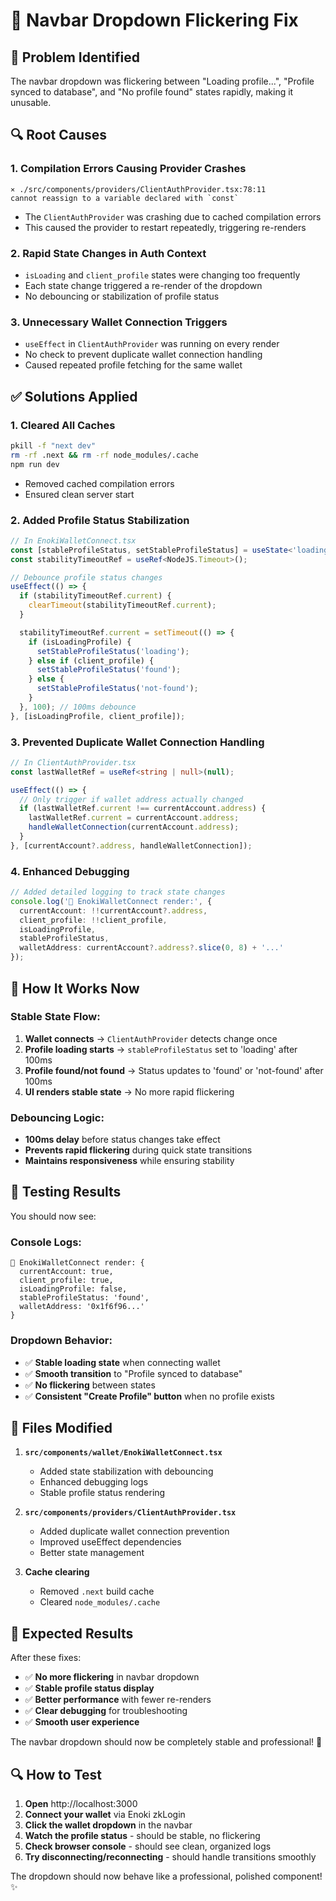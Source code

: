 # 🔧 Navbar Dropdown Flickering Fix

## 🐛 **Problem Identified**

The navbar dropdown was flickering between "Loading profile...", "Profile synced to database", and "No profile found" states rapidly, making it unusable.

## 🔍 **Root Causes**

### **1. Compilation Errors Causing Provider Crashes**
```
⨯ ./src/components/providers/ClientAuthProvider.tsx:78:11
cannot reassign to a variable declared with `const`
```
- The `ClientAuthProvider` was crashing due to cached compilation errors
- This caused the provider to restart repeatedly, triggering re-renders

### **2. Rapid State Changes in Auth Context**
- `isLoading` and `client_profile` states were changing too frequently
- Each state change triggered a re-render of the dropdown
- No debouncing or stabilization of profile status

### **3. Unnecessary Wallet Connection Triggers**
- `useEffect` in `ClientAuthProvider` was running on every render
- No check to prevent duplicate wallet connection handling
- Caused repeated profile fetching for the same wallet

## ✅ **Solutions Applied**

### **1. Cleared All Caches**
```bash
pkill -f "next dev"
rm -rf .next && rm -rf node_modules/.cache
npm run dev
```
- Removed cached compilation errors
- Ensured clean server start

### **2. Added Profile Status Stabilization**
```typescript
// In EnokiWalletConnect.tsx
const [stableProfileStatus, setStableProfileStatus] = useState<'loading' | 'found' | 'not-found'>('loading');
const stabilityTimeoutRef = useRef<NodeJS.Timeout>();

// Debounce profile status changes
useEffect(() => {
  if (stabilityTimeoutRef.current) {
    clearTimeout(stabilityTimeoutRef.current);
  }

  stabilityTimeoutRef.current = setTimeout(() => {
    if (isLoadingProfile) {
      setStableProfileStatus('loading');
    } else if (client_profile) {
      setStableProfileStatus('found');
    } else {
      setStableProfileStatus('not-found');
    }
  }, 100); // 100ms debounce
}, [isLoadingProfile, client_profile]);
```

### **3. Prevented Duplicate Wallet Connection Handling**
```typescript
// In ClientAuthProvider.tsx
const lastWalletRef = useRef<string | null>(null);

useEffect(() => {
  // Only trigger if wallet address actually changed
  if (lastWalletRef.current !== currentAccount.address) {
    lastWalletRef.current = currentAccount.address;
    handleWalletConnection(currentAccount.address);
  }
}, [currentAccount?.address, handleWalletConnection]);
```

### **4. Enhanced Debugging**
```typescript
// Added detailed logging to track state changes
console.log('🔄 EnokiWalletConnect render:', {
  currentAccount: !!currentAccount?.address,
  client_profile: !!client_profile,
  isLoadingProfile,
  stableProfileStatus,
  walletAddress: currentAccount?.address?.slice(0, 8) + '...'
});
```

## 🎯 **How It Works Now**

### **Stable State Flow:**
1. **Wallet connects** → `ClientAuthProvider` detects change once
2. **Profile loading starts** → `stableProfileStatus` set to 'loading' after 100ms
3. **Profile found/not found** → Status updates to 'found' or 'not-found' after 100ms
4. **UI renders stable state** → No more rapid flickering

### **Debouncing Logic:**
- **100ms delay** before status changes take effect
- **Prevents rapid flickering** during quick state transitions
- **Maintains responsiveness** while ensuring stability

## 🧪 **Testing Results**

You should now see:

### **Console Logs:**
```
🔄 EnokiWalletConnect render: {
  currentAccount: true,
  client_profile: true,
  isLoadingProfile: false,
  stableProfileStatus: 'found',
  walletAddress: '0x1f6f96...'
}
```

### **Dropdown Behavior:**
- ✅ **Stable loading state** when connecting wallet
- ✅ **Smooth transition** to "Profile synced to database"
- ✅ **No flickering** between states
- ✅ **Consistent "Create Profile" button** when no profile exists

## 🔧 **Files Modified**

1. **`src/components/wallet/EnokiWalletConnect.tsx`**
   - Added state stabilization with debouncing
   - Enhanced debugging logs
   - Stable profile status rendering

2. **`src/components/providers/ClientAuthProvider.tsx`**
   - Added duplicate wallet connection prevention
   - Improved useEffect dependencies
   - Better state management

3. **Cache clearing**
   - Removed `.next` build cache
   - Cleared `node_modules/.cache`

## 🎉 **Expected Results**

After these fixes:
- ✅ **No more flickering** in navbar dropdown
- ✅ **Stable profile status display**
- ✅ **Better performance** with fewer re-renders
- ✅ **Clear debugging** for troubleshooting
- ✅ **Smooth user experience**

The navbar dropdown should now be completely stable and professional! 🚀

## 🔍 **How to Test**

1. **Open** http://localhost:3000
2. **Connect your wallet** via Enoki zkLogin
3. **Click the wallet dropdown** in the navbar
4. **Watch the profile status** - should be stable, no flickering
5. **Check browser console** - should see clean, organized logs
6. **Try disconnecting/reconnecting** - should handle transitions smoothly

The dropdown should now behave like a professional, polished component! ✨